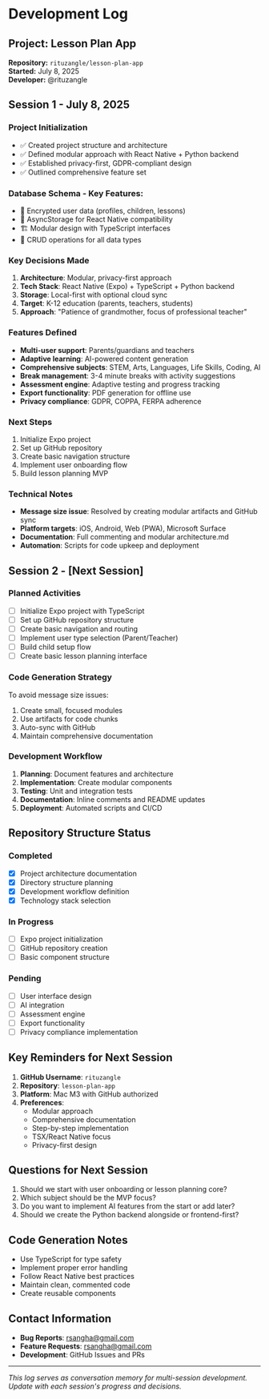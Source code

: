 # Development Log

## Project: Lesson Plan App
**Repository:** `rituzangle/lesson-plan-app`  
**Started:** July 8, 2025  
**Developer:** @rituzangle  

## Session 1 - July 8, 2025

### Project Initialization
- ✅ Created project structure and architecture
- ✅ Defined modular approach with React Native + Python backend
- ✅ Established privacy-first, GDPR-compliant design
- ✅ Outlined comprehensive feature set

### Database Schema - Key Features:
- 🔐 Encrypted user data (profiles, children, lessons)
- 📱 AsyncStorage for React Native compatibility
- 🏗️ Modular design with TypeScript interfaces
- 🔄 CRUD operations for all data types
<!-- 
To implement database (Done via scripts/setup.sh):
npm install @react-native-async-storage/async-storage crypto-js
npm install --save-dev @types/crypto-js
-->

### Key Decisions Made
1. **Architecture**: Modular, privacy-first approach
2. **Tech Stack**: React Native (Expo) + TypeScript + Python backend
3. **Storage**: Local-first with optional cloud sync
4. **Target**: K-12 education (parents, teachers, students)
5. **Approach**: "Patience of grandmother, focus of professional teacher"

### Features Defined
- **Multi-user support**: Parents/guardians and teachers
- **Adaptive learning**: AI-powered content generation
- **Comprehensive subjects**: STEM, Arts, Languages, Life Skills, Coding, AI
- **Break management**: 3-4 minute breaks with activity suggestions
- **Assessment engine**: Adaptive testing and progress tracking
- **Export functionality**: PDF generation for offline use
- **Privacy compliance**: GDPR, COPPA, FERPA adherence

### Next Steps
1. Initialize Expo project
2. Set up GitHub repository
3. Create basic navigation structure
4. Implement user onboarding flow
5. Build lesson planning MVP

### Technical Notes
- **Message size issue**: Resolved by creating modular artifacts and GitHub sync
- **Platform targets**: iOS, Android, Web (PWA), Microsoft Surface
- **Documentation**: Full commenting and modular architecture.md
- **Automation**: Scripts for code upkeep and deployment

## Session 2 - [Next Session]

### Planned Activities
- [ ] Initialize Expo project with TypeScript
- [ ] Set up GitHub repository structure
- [ ] Create basic navigation and routing
- [ ] Implement user type selection (Parent/Teacher)
- [ ] Build child setup flow
- [ ] Create basic lesson planning interface

### Code Generation Strategy
To avoid message size issues:
1. Create small, focused modules
2. Use artifacts for code chunks
3. Auto-sync with GitHub
4. Maintain comprehensive documentation

### Development Workflow
1. **Planning**: Document features and architecture
2. **Implementation**: Create modular components
3. **Testing**: Unit and integration tests
4. **Documentation**: Inline comments and README updates
5. **Deployment**: Automated scripts and CI/CD

## Repository Structure Status

### Completed
- [x] Project architecture documentation
- [x] Directory structure planning
- [x] Development workflow definition
- [x] Technology stack selection

### In Progress
- [ ] Expo project initialization
- [ ] GitHub repository creation
- [ ] Basic component structure

### Pending
- [ ] User interface design
- [ ] AI integration
- [ ] Assessment engine
- [ ] Export functionality
- [ ] Privacy compliance implementation

## Key Reminders for Next Session

1. **GitHub Username**: `rituzangle`
2. **Repository**: `lesson-plan-app`
3. **Platform**: Mac M3 with GitHub authorized
4. **Preferences**: 
   - Modular approach
   - Comprehensive documentation
   - Step-by-step implementation
   - TSX/React Native focus
   - Privacy-first design

## Questions for Next Session
1. Should we start with user onboarding or lesson planning core?
2. Which subject should be the MVP focus?
3. Do you want to implement AI features from the start or add later?
4. Should we create the Python backend alongside or frontend-first?

## Code Generation Notes
- Use TypeScript for type safety
- Implement proper error handling
- Follow React Native best practices
- Maintain clean, commented code
- Create reusable components

## Contact Information
- **Bug Reports**: rsangha@gmail.com
- **Feature Requests**: rsangha@gmail.com
- **Development**: GitHub Issues and PRs

---

*This log serves as conversation memory for multi-session development. Update with each session's progress and decisions.*